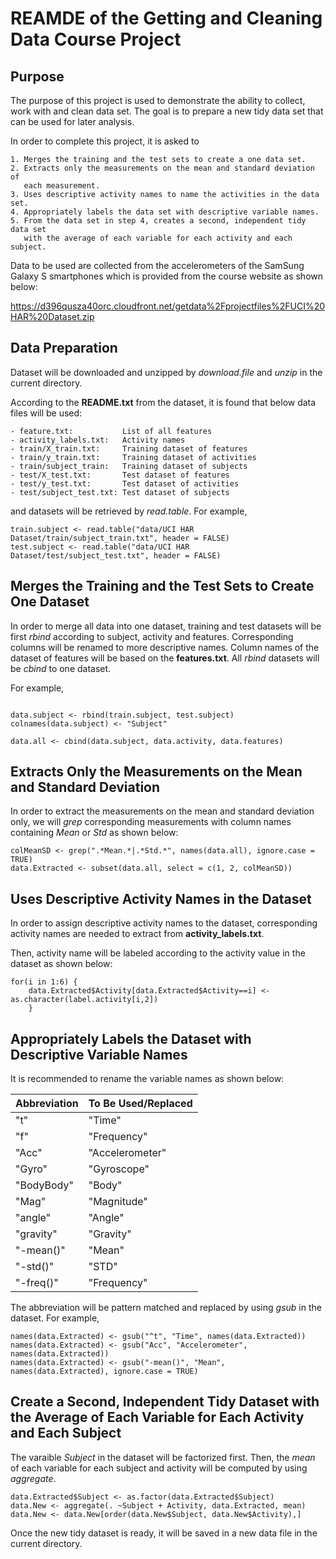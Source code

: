 # REAMDE of the Getting and Cleaning Data Course Project

## Purpose

The purpose of this project is used to demonstrate the ability to collect,
work with and clean data set. The goal is to prepare a new tidy data set that
can be used for later analysis.

In order to complete this project, it is asked to

    1. Merges the training and the test sets to create a one data set.
    2. Extracts only the measurements on the mean and standard deviation of 
       each measurement.
    3. Uses descriptive activity names to name the activities in the data set.
    4. Appropriately labels the data set with descriptive variable names.
    5. From the data set in step 4, creates a second, independent tidy data set 
       with the average of each variable for each activity and each subject.

Data to be used are collected from the accelerometers of the SamSung
Galaxy S smartphones which is provided from the course website as shown below:

<https://d396qusza40orc.cloudfront.net/getdata%2Fprojectfiles%2FUCI%20HAR%20Dataset.zip>


## Data Preparation

Dataset will be downloaded and unzipped by *download.file* and *unzip* in the current directory.

According to the **README.txt** from the dataset, it is found that below data files 
will be used:

    - feature.txt:           List of all features
    - activity_labels.txt:   Activity names
    - train/X_train.txt:     Training dataset of features
    - train/y_train.txt:     Training dataset of activities
    - train/subject_train:   Training dataset of subjects
    - test/X_test.txt:       Test dataset of features
    - test/y_test.txt:       Test dataset of activities
    - test/subject_test.txt: Test dataset of subjects

and datasets will be retrieved by *read.table*. For example,

```{r read_data}
train.subject <- read.table("data/UCI HAR Dataset/train/subject_train.txt", header = FALSE)
test.subject <- read.table("data/UCI HAR Dataset/test/subject_test.txt", header = FALSE)
```

## Merges the Training and the Test Sets to Create One Dataset

In order to merge all data into one dataset, training and test datasets will be 
first *rbind* according to subject, activity and features. Corresponding columns 
will be renamed to more descriptive names. Column names of the dataset of features
will be based on the **features.txt**. All *rbind* datasets will be *cbind* to
one dataset.

For example,

```{r merge_datasets}

data.subject <- rbind(train.subject, test.subject)
colnames(data.subject) <- "Subject"

data.all <- cbind(data.subject, data.activity, data.features)

```

## Extracts Only the Measurements on the Mean and Standard Deviation

In order to extract the measurements on the mean and standard deviation only, we will *grep* corresponding measurements with column names containing *Mean* or *Std* as shown below:

```{r extract_mean_and_sd}
colMeanSD <- grep(".*Mean.*|.*Std.*", names(data.all), ignore.case = TRUE)
data.Extracted <- subset(data.all, select = c(1, 2, colMeanSD))
```

## Uses Descriptive Activity Names in the Dataset

In order to assign descriptive activity names to the dataset, corresponding
activity names are needed to extract from **activity_labels.txt**.

Then, activity name will be labeled according to the activity value in the
dataset as shown below:

```{r assign_activity_labels}
for(i in 1:6) {
    data.Extracted$Activity[data.Extracted$Activity==i] <- as.character(label.activity[i,2])
    }
```

## Appropriately Labels the Dataset with Descriptive Variable Names

It is recommended to rename the variable names as shown below:

| Abbreviation | To Be Used/Replaced |
|--------------|---------------------|
| "t"          | "Time"              |
| "f"          | "Frequency"         |
| "Acc"        | "Accelerometer"     |
| "Gyro"       | "Gyroscope"         |
| "BodyBody"   | "Body"              |
| "Mag"        | "Magnitude"         |
| "angle"      | "Angle"             |
| "gravity"    | "Gravity"           |
| "-mean()"    | "Mean"              |
| "-std()"     | "STD"               |
| "-freq()"    | "Frequency"         |

The abbreviation will be pattern matched and replaced by using *gsub* in the dataset. For example,

```{r rename_the variables}
names(data.Extracted) <- gsub("^t", "Time", names(data.Extracted))
names(data.Extracted) <- gsub("Acc", "Accelerometer", names(data.Extracted))
names(data.Extracted) <- gsub("-mean()", "Mean", names(data.Extracted), ignore.case = TRUE)
```

## Create a Second, Independent Tidy Dataset with the Average of Each Variable for Each Activity and Each Subject

The varaible *Subject* in the dataset will be factorized first. Then, the *mean* of each variable for each subject and activity will be computed by using
*aggregate*.

```{r create_new_dataset}
data.Extracted$Subject <- as.factor(data.Extracted$Subject)
data.New <- aggregate(. ~Subject + Activity, data.Extracted, mean)
data.New <- data.New[order(data.New$Subject, data.New$Activity),]
```

Once the new tidy dataset is ready, it will be saved in a new data file in the current directory.

